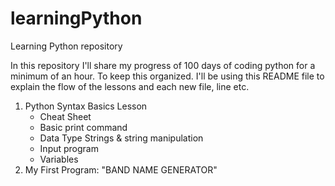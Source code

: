 # learningPython

Learning Python repository

In this repository I'll share my progress of 100 days of coding python for a minimum of an hour. To keep this organized. I'll be using this README file to explain the flow of the lessons and each new file, line etc.

1.  Python Syntax Basics Lesson
    - Cheat Sheet
    - Basic print command
    - Data Type Strings & string manipulation
    - Input program
    - Variables
2.  My First Program: "BAND NAME GENERATOR"
